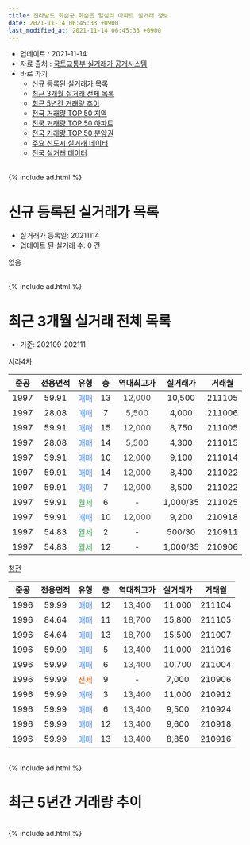 ```yaml
---
title: 전라남도 화순군 화순읍 일심리 아파트 실거래 정보
date: 2021-11-14 06:45:33 +0900
last_modified_at: 2021-11-14 06:45:33 +0900
---
```


* 업데이트 : 2021-11-14
* 자료 출처 : [국토교통부 실거래가 공개시스템](http://rt.molit.go.kr)
* 바로 가기
    * [신규 등록된 실거래가 목록](#신규-등록된-실거래가-목록)
    * [최근 3개월 실거래 전체 목록](#최근-3개월-실거래-전체-목록)
    * [최근 5년간 거래량 추이](#최근-5년간-거래량-추이)
    * [전국 거래량 TOP 50 지역](https://inasie.github.io/apt-trade-info/최근-3개월-전국에서-가장-거래가-많이-발생한-지역)
    * [전국 거래량 TOP 50 아파트](https://inasie.github.io/apt-trade-info/최근-3개월-전국에서-가장-거래가-많이-발생한-아파트)
    * [전국 거래량 TOP 50 분양권](https://inasie.github.io/apt-trade-info/최근-3개월-전국에서-가장-거래가-많이-발생한-분양권)
    * [주요 신도시 실거래 데이터](https://inasie.github.io/apt-trade-info/주요-신도시)
    * [전국 실거래 데이터](https://inasie.github.io/apt-trade-info/전국)
<br>
{% include ad.html %}
<br>

# 신규 등록된 실거래가 목록
* 실거래가 등록일: 20211114
* 업데이트 된 실거래 수: 0 건

없음

<br>
{% include ad.html %}
<br>

# 최근 3개월 실거래 전체 목록
* 기준: 202109-202111


[서라4차](https://search.naver.com/search.naver?query=%EC%A0%84%EB%9D%BC%EB%82%A8%EB%8F%84+%ED%99%94%EC%88%9C%EA%B5%B0+%ED%99%94%EC%88%9C%EC%9D%8D+%EC%9D%BC%EC%8B%AC%EB%A6%AC+%EC%84%9C%EB%9D%BC4%EC%B0%A8)

|준공|전용면적|유형|층|역대최고가|실거래가|거래월|
|:---:|:---:|:---:|:---:|:---:|:---:|:---:|
|1997|59.91|<span style="color:#4285f3">매매</span>|13|<span style="color:#444444">12,000</span>|10,500|211105|
|1997|28.08|<span style="color:#4285f3">매매</span>|7|<span style="color:#444444">5,500</span>|4,000|211006|
|1997|59.91|<span style="color:#4285f3">매매</span>|15|<span style="color:#444444">12,000</span>|8,750|211005|
|1997|28.08|<span style="color:#4285f3">매매</span>|14|<span style="color:#444444">5,500</span>|4,300|211015|
|1997|59.91|<span style="color:#4285f3">매매</span>|10|<span style="color:#444444">12,000</span>|9,100|211014|
|1997|59.91|<span style="color:#4285f3">매매</span>|14|<span style="color:#444444">12,000</span>|8,400|211022|
|1997|59.91|<span style="color:#4285f3">매매</span>|7|<span style="color:#444444">12,000</span>|8,500|211022|
|1997|59.91|<span style="color:#34a853">월세</span>|6|<span style="color:#444444">-</span>|1,000/35|211025|
|1997|59.91|<span style="color:#4285f3">매매</span>|10|<span style="color:#444444">12,000</span>|9,200|210918|
|1997|54.83|<span style="color:#34a853">월세</span>|2|<span style="color:#444444">-</span>|500/30|210911|
|1997|54.83|<span style="color:#34a853">월세</span>|12|<span style="color:#444444">-</span>|1,000/35|210906|

[청전](https://search.naver.com/search.naver?query=%EC%A0%84%EB%9D%BC%EB%82%A8%EB%8F%84+%ED%99%94%EC%88%9C%EA%B5%B0+%ED%99%94%EC%88%9C%EC%9D%8D+%EC%9D%BC%EC%8B%AC%EB%A6%AC+%EC%B2%AD%EC%A0%84)

|준공|전용면적|유형|층|역대최고가|실거래가|거래월|
|:---:|:---:|:---:|:---:|:---:|:---:|:---:|
|1996|59.99|<span style="color:#4285f3">매매</span>|12|<span style="color:#444444">13,400</span>|11,000|211104|
|1996|84.64|<span style="color:#4285f3">매매</span>|11|<span style="color:#444444">18,700</span>|15,800|211105|
|1996|84.64|<span style="color:#4285f3">매매</span>|13|<span style="color:#444444">18,700</span>|15,500|211007|
|1996|59.99|<span style="color:#4285f3">매매</span>|5|<span style="color:#444444">13,400</span>|11,000|211016|
|1996|59.99|<span style="color:#4285f3">매매</span>|6|<span style="color:#444444">13,400</span>|10,700|211004|
|1996|59.99|<span style="color:#ff5a00">전세</span>|9|<span style="color:#444444">-</span>|7,000|210906|
|1996|59.99|<span style="color:#4285f3">매매</span>|3|<span style="color:#444444">13,400</span>|11,000|210912|
|1996|59.99|<span style="color:#4285f3">매매</span>|6|<span style="color:#444444">13,400</span>|9,500|210924|
|1996|59.99|<span style="color:#4285f3">매매</span>|12|<span style="color:#444444">13,400</span>|9,600|210918|
|1996|59.99|<span style="color:#4285f3">매매</span>|13|<span style="color:#444444">13,400</span>|8,850|210916|


<br>
{% include ad.html %}
<br>

# 최근 5년간 거래량 추이


<div style="width:100%;">
    <canvas id="deal_progress" height="200"></canvas>
</div>

<script>
new Chart(document.getElementById("deal_progress"), {
    type: 'line',
    data: {
        labels: ['201611','201612','201701','201702','201703','201704','201705','201706','201707','201708','201709','201710','201711','201712','201801','201802','201803','201804','201805','201806','201807','201808','201809','201810','201811','201812','201901','201902','201903','201904','201905','201906','201907','201908','201909','201910','201911','201912','202001','202002','202003','202004','202005','202006','202007','202008','202009','202010','202011','202012','202101','202102','202103','202104','202105','202106','202107','202108','202109','202110','202111'],
        datasets: [{
            label: '매매',
            pointRadius: 1,
            data: [13, 8, 2, 9, 5, 2, 8, 3, 6, 7, 7, 8, 11, 1, 9, 4, 12, 9, 7, 4, 4, 7, 5, 9, 4, 7, 8, 4, 8, 4, 4, 4, 10, 3, 4, 8, 6, 9, 6, 6, 4, 6, 4, 6, 11, 4, 6, 8, 9, 10, 12, 9, 10, 16, 10, 5, 6, 8, 5, 9, 3],
            borderColor: "rgba(255, 201, 14, 1)",
            backgroundColor: "rgba(255, 201, 14, 0.5)",
            fill: false,
            lineTension: 0
        },{
            label: '전월세',
            pointRadius: 1,
            data: [5, 3, 0, 2, 1, 1, 6, 1, 3, 4, 3, 2, 4, 5, 3, 5, 4, 2, 4, 3, 4, 7, 0, 3, 2, 3, 0, 4, 1, 1, 2, 0, 3, 1, 0, 0, 2, 2, 3, 2, 2, 4, 1, 4, 6, 1, 1, 2, 0, 1, 6, 1, 3, 0, 4, 4, 1, 1, 3, 1, 0],
            borderColor: "rgba(0, 141, 185, 1)",
            backgroundColor: "rgba(0, 141, 185, 0.5)",
            fill: false,
            lineTension: 0
        }
        ]
    },
    options: {
        responsive: true,
        title: {
            display: false
        },
        tooltips: {
            mode: 'index',
            intersect: false
        },
        hover: {
            mode: 'nearest',
            intersect: true
        },
        scales: {
            xAxes: [{
                display: true,
                scaleLabel: {
                    display: true,
                    labelString: '년/월'
                }
            }],
            yAxes: [{
                display: true,
                ticks: {
                    suggestedMin: 0,
                },
                scaleLabel: {
                    display: true,
                    labelString: '실거래 수'
                }
            }]
        }
    }
});

</script>


<br>
{% include ad.html %}
<br>

